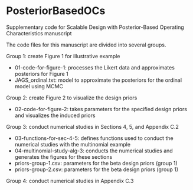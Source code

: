 # PosteriorBasedOCs
Supplementary code for Scalable Design with Posterior-Based Operating Characteristics manuscript

The code files for this manuscript are divided into several groups.

Group 1: create Figure 1 for illustrative example
- 01-code-for-figure-1: processes the Likert data and approximates posteriors for Figure 1
- JAGS_ordinal.txt: model to approximate the posteriors for the ordinal model using MCMC

Group 2: create Figure 2 to visualize the design priors
- 02-code-for-figure-2: takes parameters for the specified design priors and visualizes the induced priors

Group 3: conduct numerical studies in Sections 4, 5, and Appendix C.2
- 03-functions-for-sec-4-5: defines functions used to conduct the numerical studies with the multinomial example
- 04-multinomial-study-alg-3: conducts the numerical studies and generates the figures for these sections
- priors-group-1.csv: parameters for the beta design priors (group 1)
- priors-group-2.csv: parameters for the beta design priors (group 1)

Group 4: conduct numerical studies in Appendix C.3